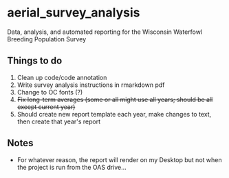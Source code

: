 # aerial_survey_analysis
Data, analysis, and automated reporting for the Wisconsin Waterfowl Breeding Population Survey

## Things to do

1. Clean up code/code annotation
2. Write survey analysis instructions in rmarkdown pdf
3. Change to OC fonts (?)
4. ~~Fix long-term averages (some or all might use all years; should be all except current year)~~
5. Should create new report template each year, make changes to text, then create that year's report

## Notes

- For whatever reason, the report will render on my Desktop but not when the project is run from the OAS drive...